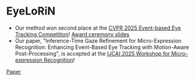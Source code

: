 # EyeLoRiN

- Our method won second place at the [CVPR 2025 Event-based Eye Tracking Competition](https://lab-ics.github.io/3et-2025.github.io/)! [Award ceremony slides](https://docs.google.com/presentation/d/1Fbk2UOAekj5SfXke3-b2WZuArfGeaeHWwL7iFe6Rdzs/edit?slide=id.ge1065b5b8d_0_16#slide=id.ge1065b5b8d_0_16)
- Our paper, "Inference-Time Gaze Refinement for Micro-Expression Recognition: Enhancing Event-Based Eye Tracking with Motion-Aware Post-Processing", is accepted at the [IJCAI 2025 Workshop for Micro-expression Recognition](https://jingjingchen-pro.github.io/4DMR2025/)! 

[Paper](https://arxiv.org/pdf/2506.12524)
